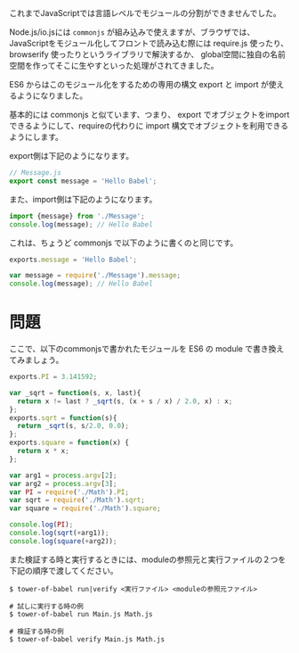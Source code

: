 これまでJavaScriptでは言語レベルでモジュールの分割ができませんでした。

Node.js/io.jsには `commonjs` が組み込みで使えますが、ブラウザでは、JavaScriptをモジュール化してフロントで読み込む際には require.js 使ったり、 browserify 使ったりというライブラリで解決するか、 global空間に独自の名前空間を作ってそこに生やすといった処理がされてきました。

ES6 からはこのモジュール化をするための専用の構文 export と import が使えるようになりました。

基本的には commonjs と似ています、つまり、 export でオブジェクトをimportできるようにして、requireの代わりに import 構文でオブジェクトを利用できるようにします。

export側は下記のようになります。

```javascript
// Message.js
export const message = 'Hello Babel';
```

また、import側は下記のようになります。

```javascript
import {message} from './Message';
console.log(message); // Hello Babel
```

これは、ちょうど commonjs で以下のように書くのと同じです。

```javascript
exports.message = 'Hello Babel';
```

```javascript
var message = require('./Message').message;
console.log(message); // Hello Babel
```

# 問題

ここで、以下のcommonjsで書かれたモジュールを ES6 の module で書き換えてみましょう。

```javascript
exports.PI = 3.141592;

var _sqrt = function(s, x, last){
  return x != last ? _sqrt(s, (x + s / x) / 2.0, x) : x;
};
exports.sqrt = function(s){
  return _sqrt(s, s/2.0, 0.0);
};
exports.square = function(x) {
  return x * x;
};
```

```javascript
var arg1 = process.argv[2];
var arg2 = process.argv[3];
var PI = require('./Math').PI;
var sqrt = require('./Math').sqrt;
var square = require('./Math').square;

console.log(PI);
console.log(sqrt(+arg1));
console.log(square(+arg2));
```

また検証する時と実行するときには、moduleの参照元と実行ファイルの２つを下記の順序で渡してください。

```
$ tower-of-babel run|verify <実行ファイル> <moduleの参照元ファイル>

# 試しに実行する時の例
$ tower-of-babel run Main.js Math.js

# 検証する時の例
$ tower-of-babel verify Main.js Math.js
```
